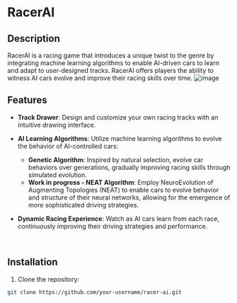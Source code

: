 # RacerAI

## Description

RacerAI is a racing game that introduces a unique twist to the genre by integrating machine learning algorithms to enable AI-driven cars to learn and adapt to user-designed tracks. RacerAI offers players the ability to witness AI cars evolve and improve their racing skills over time.
![image](https://github.com/erjbroek/RacerAI/assets/112830052/6965d95b-4909-4ee3-9903-a3d7aeb49dc1)


## Features

- **Track Drawer**: Design and customize your own racing tracks with an intuitive drawing interface.
- **AI Learning Algorithms**: Utilize machine learning algorithms to evolve the behavior of AI-controlled cars:
  - **Genetic Algorithm**: Inspired by natural selection, evolve car behaviors over generations, gradually improving racing skills through simulated evolution.
  - **Work in progress - NEAT Algorithm**: Employ NeuroEvolution of Augmenting Topologies (NEAT) to enable cars to evolve behavior and structure of their neural networks, allowing for the emergence of more sophisticated driving strategies.
- **Dynamic Racing Experience**: Watch as AI cars learn from each race, continuously improving their driving strategies and performance.

  <br>
## Installation

1. Clone the repository:

```bash
git clone https://github.com/your-username/racer-ai.git
```
